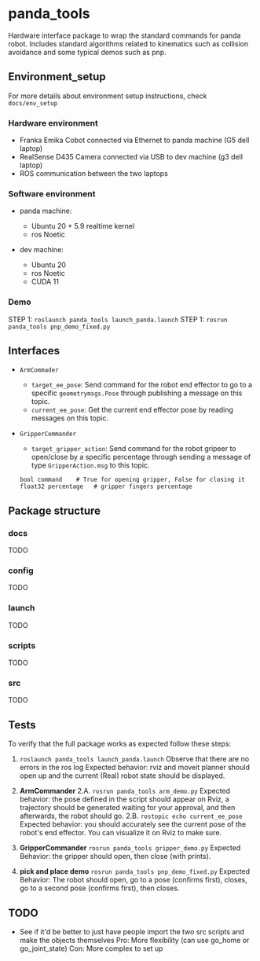 # panda_tools

Hardware interface package to wrap the standard commands for panda robot. Includes standard algorithms related to kinematics such as collision avoidance and some typical demos such as pnp.

## Environment_setup

 For more details about environment setup instructions, check `docs/env_setup`

 ### Hardware environment

 - Franka Emika Cobot connected via Ethernet to panda machine (G5 dell laptop)
 - RealSense D435 Camera connected via USB to dev machine (g3 dell laptop)
 - ROS communication between the two laptops

 ### Software environment

 - panda machine:
    - Ubuntu 20 + 5.9 realtime kernel
    - ros Noetic

 - dev machine:
    - Ubuntu 20
    - ros Noetic
    - CUDA 11

### Demo

 STEP 1: `roslaunch panda_tools launch_panda.launch`
 STEP 1: `rosrun panda_tools pnp_demo_fixed.py`

## Interfaces

 - `ArmCommader`
    - `target_ee_pose`: Send command for the robot end effector to go to a specific `geometrymsgs.Pose` through publishing a message on this topic.
    - `current_ee_pose`: Get the current end effector pose by reading messages on this topic.

 - `GripperCommander`
    - `target_gripper_action`: Send command for the robot gripeer to open/close by a specific percentage through sending a message of type `GripperAction.msg` to this topic.

    ```
    bool command    # True for opening gripper, False for closing it
    float32 percentage   # gripper fingers percentage
    ```

## Package structure

 ### docs

 TODO

 ### config

 TODO

 ### launch

 TODO

 ### scripts

 TODO

 ### src

 TODO

## Tests
 To verify that the full package works as expected follow these steps:

 1. `roslaunch panda_tools launch_panda.launch`
 Observe that there are no errors in the ros log
 Expected behavior: rviz and moveit planner should open up and the current (Real) robot state should be displayed.

 2. **ArmCommander**
    2.A. `rosrun panda_tools arm_demo.py`
    Expected behavior: the pose defined in the script should appear on Rviz, a trajectory should be generated waiting for your approval, and then afterwards, the robot should go.
    2.B. `rostopic echo current_ee_pose`
    Expected behavior: you should accurately see the current pose of the robot's end effector. You can visualize it on Rviz to make sure.

 3. **GripperCommander**
    `rosrun panda_tools gripper_demo.py`
    Expected Behavior: the gripper should open, then close (with prints).

 4. **pick and place demo**
    `rosrun panda_tools pnp_demo_fixed.py`
    Expected Behavior: The robot should open, go to a pose (confirms first), closes, go to a second pose (confirms first), then closes.

## TODO
 - See if it'd be better to just have people import the two src scripts and make the objects themselves
   Pro: More flexibility (can use go_home or go_joint_state)
   Con: More complex to set up
 
